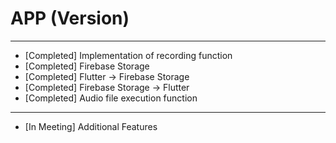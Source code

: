 # APP (Version)
---

- [Completed] Implementation of recording function
- [Completed] Firebase Storage
- [Completed] Flutter -> Firebase Storage
- [Completed] Firebase Storage -> Flutter
- [Completed] Audio file execution function
---

- [In Meeting] Additional Features
